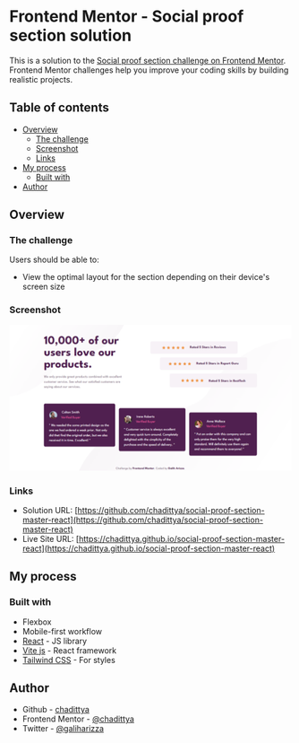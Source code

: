 # Frontend Mentor - Social proof section solution

This is a solution to the [Social proof section challenge on Frontend Mentor](https://www.frontendmentor.io/challenges/social-proof-section-6e0qTv_bA). Frontend Mentor challenges help you improve your coding skills by building realistic projects.

## Table of contents

- [Overview](#overview)
  - [The challenge](#the-challenge)
  - [Screenshot](#screenshot)
  - [Links](#links)
- [My process](#my-process)
  - [Built with](#built-with)
- [Author](#author)

## Overview

### The challenge

Users should be able to:

- View the optimal layout for the section depending on their device's screen size

### Screenshot

![](./src/assets/images/screenshoot.png)

### Links

- Solution URL: [https://github.com/chadittya/social-proof-section-master-react](https://github.com/chadittya/social-proof-section-master-react)
- Live Site URL: [https://chadittya.github.io/social-proof-section-master-react](https://chadittya.github.io/social-proof-section-master-react)

## My process

### Built with

- Flexbox
- Mobile-first workflow
- [React](https://reactjs.org/) - JS library
- [Vite js](https://vitejs.dev/) - React framework
- [Tailwind CSS](https://tailwindcss.com/) - For styles

## Author

- Github - [chadittya](https://github.com/chadittya)
- Frontend Mentor - [@chadittya](https://www.frontendmentor.io/profile/chadittya)
- Twitter - [@galiharizza](https://www.twitter.com/galiharizza)
